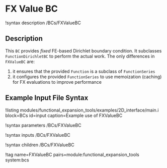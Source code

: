 # FX Value BC

!syntax description /BCs/FXValueBC

## Description

This `BC` provides *fixed* FE-based Dirichlet boundary condition. It subclasses `FunctionDirichletBC` to perform the actual work. The only differences in `FXValueBC` are:
1) it ensures that the provided `Function` is a subclass of `FunctionSeries`
2) it configures the provided `FunctionSeries` to use memoization (caching) for FX evaluations to improve performance

## Example Input File Syntax

!listing modules/functional_expansion_tools/examples/2D_interface/main.i block=BCs id=input caption=Example use of FXValueBC

!syntax parameters /BCs/FXValueBC

!syntax inputs /BCs/FXValueBC

!syntax children /BCs/FXValueBC

!tag name=FXValueBC pairs=module:functional_expansion_tools system:bcs
